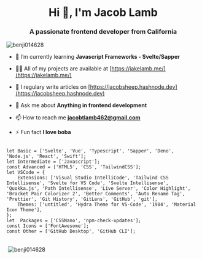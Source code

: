 <h1 align="center">Hi 👋, I'm Jacob Lamb</h1>
<h3 align="center">A passionate frontend developer from California</h3>

<p align="left"> <img src="https://komarev.com/ghpvc/?username=benji014628" alt="benji014628" /> </p>

- 🌱 I’m currently learning **Javascript Frameworks - Svelte/Sapper**

- 👨‍💻 All of my projects are available at [https://jakelamb.me/](https://jakelamb.me/)

- 📝 I regulary write articles on [https://jacobsheep.hashnode.dev](https://jacobsheep.hashnode.dev)

- 💬 Ask me about **Anything in frontend development**

- 📫 How to reach me **jacobtlamb462@gmail.com**

- ⚡ Fun fact **I love boba**

<pre>
<code>
let Basic = ['Svelte', 'Vue', 'Typescript', 'Sapper', 'Deno', 'Node.js', 'React', 'Swift'];
let Intermediate = ['Javascript'];
const Advanced = ['HTML5', 'CSS', 'TailwindCSS'];
let VSCode = {
	Extensions: ['Visual Studio IntelliCode', 'Tailwind CSS Intellisense', 'Svelte for VS Code', 'Svelte Intellisense', 'Quokka.js', 'Path Intellisense', 'Live Server', 'Color Highlight', 'Bracket Pair Colorizer 2', 'Better Comments', 'Auto Rename Tag', 'Prettier', 'Git History', 'GitLens', 'GitHub', 'git'],
	Themes: ['untitled', 'Hydra Theme for VS-Code', '1984', 'Material Icon Theme'],
};
let  Packages = ['CSSNano', 'npm-check-updates'];
const Icons = ['FontAwesome'];
const Other = ['GitHub Desktop', 'GitHub CLI'];
</code>
</pre>

<p>&nbsp;<img align="center" src="https://github-readme-stats.vercel.app/api?username=benji014628&show_icons=true" alt="benji014628" /></p>
